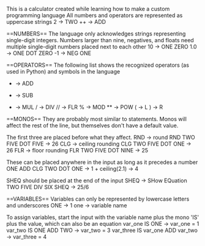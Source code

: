 This is a calculator created while learning how to make a custom programming language
All numbers and operators are represented as uppercase strings
  2 -> TWO
  ++ -> ADD

==NUMBERS==
The language only acknowledges strings representing single-digit integers. Numbers larger
than nine, negatives, and floats need multiple single-digit numbers placed next to each other
  10   -> ONE ZERO
  1.0  -> ONE DOT ZERO
  -1   -> NEG ONE

==OPERATORS==
The following list shows the recognized operators (as used in Python) and symbols in the language
  +   ->  ADD
  -   ->  SUB
  *   ->  MUL
  /   ->  DIV
  //  ->  FLR
  %   ->  MOD
  **  ->  POW
  (   ->  L
  )   ->  R

==MONOS==
They are probably most similar to statements. Monos will affect the rest of the line, but themselves
don't have a default value.

The first three are placed before what they affect.
  RND   -> round              RND TWO FIVE DOT FIVE -> 26
  CLG   -> ceiling rounding   CLG TWO FIVE DOT ONE  -> 26
  FLR   -> floor rounding     FLR TWO FIVE DOT NINE -> 25

  These can be placed anywhere in the input as long as it precedes a number
  ONE ADD CLG TWO DOT ONE -> 1 + ceiling(2.1) -> 4

  SHEQ should be placed at the end of the input
  SHEQ  -> SHow EQuation      TWO FIVE DIV SIX SHEQ -> 25/6

==VARIABLES==
Variables can only be represented by lowercase letters and underscores
  ONE -> 1
  one -> variable name

To assign variables, start the input with the variable name plus the mono 'IS' plus
the value, which can also be an equation
  var_one IS ONE                    -> var_one = 1
  var_two IS ONE ADD TWO            -> var_two = 3
  var_three IS var_one ADD var_two  ->  var_three = 4

